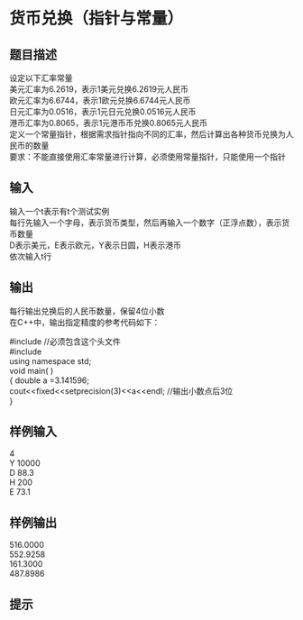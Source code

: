 # 货币兑换（指针与常量）  
  
## 题目描述  
设定以下汇率常量  
美元汇率为6.2619，表示1美元兑换6.2619元人民币  
欧元汇率为6.6744，表示1欧元兑换6.6744元人民币  
日元汇率为0.0516，表示1元日元兑换0.0516元人民币  
港币汇率为0.8065，表示1元港币币兑换0.8065元人民币  
定义一个常量指针，根据需求指针指向不同的汇率，然后计算出各种货币兑换为人民币的数量  
要求：不能直接使用汇率常量进行计算，必须使用常量指针，只能使用一个指针  
  
## 输入  
输入一个t表示有t个测试实例  
每行先输入一个字母，表示货币类型，然后再输入一个数字（正浮点数），表示货币数量  
D表示美元，E表示欧元，Y表示日圆，H表示港币  
依次输入t行  
  
## 输出  
每行输出兑换后的人民币数量，保留4位小数  
在C++中，输出指定精度的参考代码如下：  
  
#include <iomanip> //必须包含这个头文件  
#include <iostream>  
using namespace std;  
void main( )  
{ double a =3.141596;  
cout<<fixed<<setprecision(3)<<a<<endl;  //输出小数点后3位  
}  
  
## 样例输入  
4  
Y 10000  
D 88.3  
H 200  
E 73.1  
## 样例输出  
516.0000  
552.9258  
161.3000  
487.8986  
## 提示  
